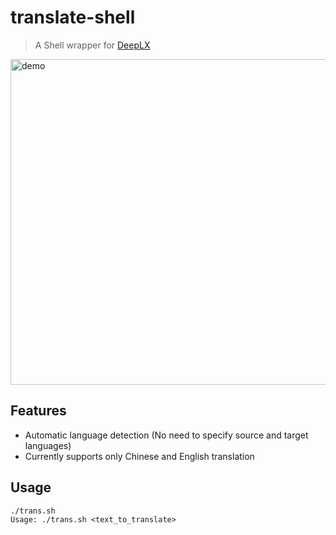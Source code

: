 # translate-shell

> A Shell wrapper for [DeepLX](https://github.com/OwO-Network/DeepLX)

<img width="521" alt="demo" src="https://github.com/user-attachments/assets/c2bed196-bfbc-47f5-bcb5-4e33502669c9" />

## Features

- Automatic language detection (No need to specify source and target languages)
- Currently supports only Chinese and English translation

## Usage

```shell
./trans.sh
Usage: ./trans.sh <text_to_translate>
```
